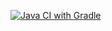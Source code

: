 [![Java CI with Gradle](https://github.com/AdalineVerner/PostmanEcho/actions/workflows/gradle.yml/badge.svg)](https://github.com/AdalineVerner/PostmanEcho/actions/workflows/gradle.yml)